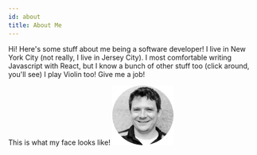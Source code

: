 ```yaml
---
id: about
title: About Me
---
```


<div align="center">
<a href="https://github.com/jross111" target="_blank"><i class='fab fa-github fa-3x'></i></a>
<a href="https://www.linkedin.com/in/jamesross221/" target="_blank"><i class='fab fa-linkedin fa-3x'></i></a>
</div>

Hi! Here's some stuff about me being a software developer! I live in New York City (not really, I live in Jersey City). I most comfortable writing Javascript with React, but I know a bunch of other stuff too (click around, you'll see) I play Violin too! Give me a job!

This is what my face looks like!
![my face](assets/headshot.png)
